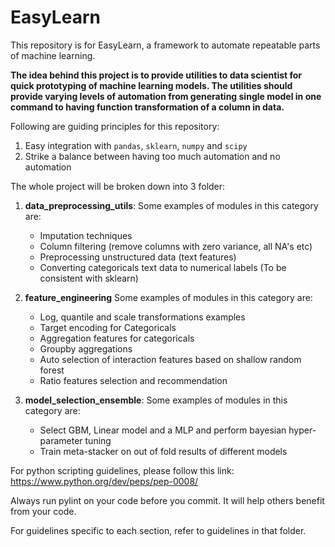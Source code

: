 # EasyLearn
This repository is for EasyLearn, a framework to automate repeatable parts of machine learning.

**The idea behind this project is to provide utilities to data scientist for quick prototyping of machine learning models. The utilities should provide varying levels of automation from generating single model in one command to having function transformation of a column in data.**

Following are guiding principles for this repository:
 1. Easy integration with `pandas`, `sklearn`, `numpy` and `scipy`
 2. Strike a balance between having too much automation and no automation
 
The whole project will be broken down into 3 folder:
 1. **data_preprocessing_utils**:
    Some examples of modules in this category are:
    * Imputation techniques
    * Column filtering (remove columns with zero variance, all NA's etc)
    * Preprocessing unstructured data (text features)
    * Converting categoricals text data to numerical labels (To be consistent with sklearn)
    
 2. **feature_engineering**
    Some examples of modules in this category are:
    * Log, quantile and scale transformations examples
    * Target encoding for Categoricals
    * Aggregation features for categoricals
    * Groupby aggregations
    * Auto selection of interaction features based on shallow random forest
    * Ratio features selection and recommendation
    
 3. **model_selection_ensemble**:
    Some examples of modules in this category are:
    * Select GBM, Linear model and a MLP and perform bayesian hyper-parameter tuning
    * Train meta-stacker on out of fold results of different models
    
    
For python scripting guidelines, please follow this link:
https://www.python.org/dev/peps/pep-0008/

Always run pylint on your code before you commit. It will help others benefit from your code.


For guidelines specific to each section, refer to guidelines in that folder.
 
 
